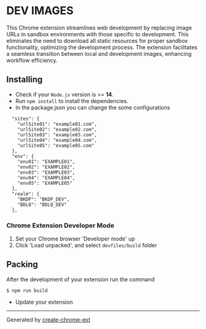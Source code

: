# DEV IMAGES

This Chrome extension streamlines web development by replacing image URLs in sandbox environments with those specific to development. This eliminates the need to download all static resources for proper sandbox functionality, optimizing the development process. The extension facilitates a seamless transition between local and development images, enhancing workflow efficiency.

## Installing

-  Check if your `Node.js` version is >= **14**.
-  Run `npm install` to install the dependencies.
-  In the package.json you can change the some configurations
```shell
  "sites": {
    "urlSite01": "example01.com",
    "urlSite02": "example02.com",
    "urlSite03": "example03.com",
    "urlSite04": "example04.com",
    "urlSite05": "example05.com"
  },
  "env": {
    "env01": "EXAMPLE01",
    "env02": "EXAMPLE02",
    "env03": "EXAMPLE03",
    "env04": "EXAMPLE04",
    "env05": "EXAMPLE05"
  },
  "realm": {
    "BKDP": "BKDP_DEV",
    "BDLQ": "BDLQ_DEV"
  },
```

### Chrome Extension Developer Mode

1. Set your Chrome browser 'Developer mode' up
2. Click 'Load unpacked', and select `devfiles/build` folder

## Packing

After the development of your extension run the command

```shell
$ npm run build
```
- Update your extension


---

Generated by [create-chrome-ext](https://github.com/guocaoyi/create-chrome-ext)
